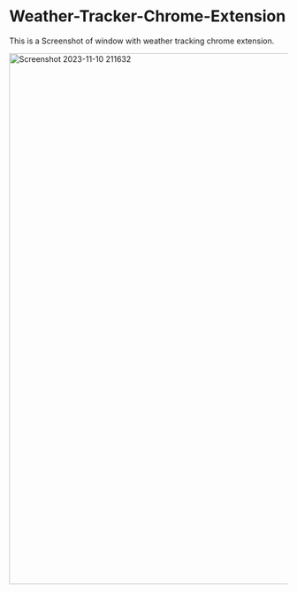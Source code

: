# Weather-Tracker-Chrome-Extension
This is a Screenshot of window with weather tracking chrome extension.

<img width="960" alt="Screenshot 2023-11-10 211632" src="https://github.com/krishnaSaiSanga/Weather-Tracker-Chrome-Extension/assets/150455517/9058ecdb-b28b-40b7-b0d2-b8f2b4670aba">
